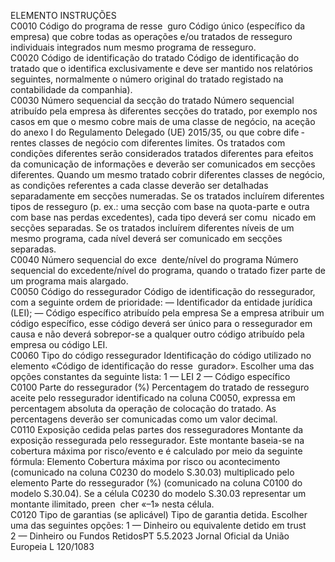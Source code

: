  
ELEMENTO  INSTRUÇÕES  
C0010  Código do programa de resse ­
guro  Código único (específico da empresa) que cobre todas as operações e/ou tratados 
de resseguro individuais integrados num mesmo programa de resseguro.  
C0020  Código de identificação do 
tratado  Código de identificação do tratado que o identifica exclusivamente e deve ser 
mantido nos relatórios seguintes, normalmente o número original do tratado 
registado na contabilidade da companhia).  
C0030  Número sequencial da secção 
do tratado  Número sequencial atribuído pela empresa às diferentes secções do tratado, por 
exemplo nos casos em que o mesmo cobre mais de uma classe de negócio, na 
aceção do anexo I do Regulamento Delegado (UE) 2015/35, ou que cobre dife ­
rentes classes de negócio com diferentes limites. Os tratados com condições 
diferentes serão considerados tratados diferentes para efeitos da comunicação de 
informações e deverão ser comunicados em secções diferentes. Quando um 
mesmo tratado cobrir diferentes classes de negócio, as condições referentes a 
cada classe deverão ser detalhadas separadamente em secções numeradas. Se os 
tratados incluírem diferentes tipos de resseguro (p. ex.: uma secção com base na 
quota-parte e outra com base nas perdas excedentes), cada tipo deverá ser comu ­
nicado em secções separadas. Se os tratados incluírem diferentes níveis de um 
mesmo programa, cada nível deverá ser comunicado em secções separadas.  
C0040  Número sequencial do exce ­
dente/nível do programa  Número sequencial do excedente/nível do programa, quando o tratado fizer parte 
de um programa mais alargado.  
C0050  Código do ressegurador  Código de identificação do ressegurador, com a seguinte ordem de prioridade: 
— Identificador da entidade jurídica (LEI); 
— Código específico atribuído pela empresa 
Se a empresa atribuir um código específico, esse código deverá ser único para o 
ressegurador em causa e não deverá sobrepor-se a qualquer outro código atribuído 
pela empresa ou código LEI.  
C0060  Tipo do código ressegurador  Identificação do código utilizado no elemento «Código de identificação do resse ­
gurador». Escolher uma das opções constantes da seguinte lista: 
1 — LEI 
2 — Código específico  
C0100  Parte do ressegurador (%)  Percentagem do tratado de resseguro aceite pelo ressegurador identificado na 
coluna C0050, expressa em percentagem absoluta da operação de colocação do 
tratado. 
As percentagens deverão ser comunicadas como um valor decimal.  
C0110  Exposição cedida pelas partes 
dos resseguradores  Montante da exposição ressegurada pelo ressegurador. Este montante baseia-se na 
cobertura máxima por risco/evento e é calculado por meio da seguinte fórmula: 
Elemento Cobertura máxima por risco ou acontecimento (comunicado na coluna 
C0230 do modelo S.30.03) multiplicado pelo elemento Parte do ressegurador (%) 
(comunicado na coluna C0100 do modelo S.30.04). 
Se a célula C0230 do modelo S.30.03 representar um montante ilimitado, preen ­
cher «–1» nesta célula.  
C0120  Tipo de garantias (se aplicável)  Tipo de garantia detida. Escolher uma das seguintes opções: 
1 — Dinheiro ou equivalente detido em  trust  
2 — Dinheiro ou Fundos RetidosPT  5.5.2023 Jornal Oficial da União Europeia L 120/1083
